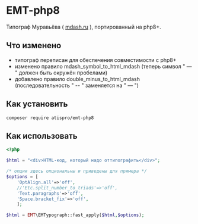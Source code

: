 # EMT-php8

Типограф Муравьёва ( [mdash.ru](http://mdash.ru/) ), портированный на php8+.

## Что изменено

- типограф переписан для обеспечения совместимости с php8+
- изменено правило mdash_symbol_to_html_mdash (теперь символ " &mdash; " должен быть окружён пробелами)
- добавлено правило double_minus_to_html_mdash (последовательность " -- " заменяется на " &mdash; ")

## Как установить

	composer require atispro/emt-php8

## Как использовать

```php
<?php

$html = "<div>HTML-код, который надо оттипографить</div>";

/* опции здесь опциональны и приведены для примера */
$options = [
	'OptAlign.all'=>'off',
	//'Etc.split_number_to_triads'=>'off',
	'Text.paragraphs'=>'off',
	'Space.bracket_fix'=>'off',
	];

$html = EMT\EMTypograph::fast_apply($html,$options);
